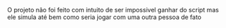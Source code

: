 O projeto não foi feito com intuito de ser impossivel ganhar do script
mas ele simula até bem como seria jogar com uma outra pessoa de fato
